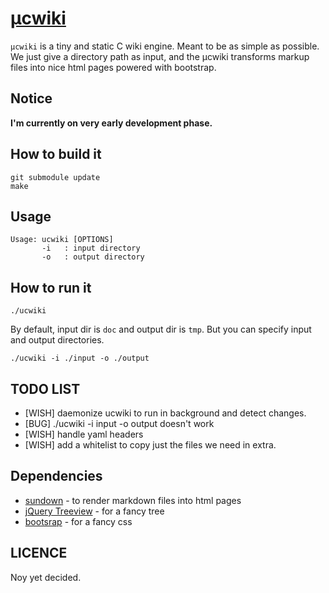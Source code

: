 [µcwiki](https://github.com/yoannsculo/ucwiki)
======

`µcwiki` is a tiny and static C wiki engine. Meant to be as simple as possible.
We just give a directory path as input, and the µcwiki transforms markup
files into nice html pages powered with bootstrap.

Notice
------

**I'm currently on very early development phase.**

How to build it
---------------

	git submodule update
	make

Usage
-----

	Usage: ucwiki [OPTIONS]
	       -i	: input directory
	       -o	: output directory

How to run it
-------------

	./ucwiki

By default, input dir is `doc` and output dir is `tmp`. But you can specify
input and output directories. 

	./ucwiki -i ./input -o ./output

TODO LIST
---------

- [WISH] daemonize ucwiki to run in background and detect changes.
- [BUG] ./ucwiki -i input -o output doesn't work
- [WISH] handle yaml headers
- [WISH] add a whitelist to copy just the files we need in extra.

Dependencies
------------

- [sundown](https://github.com/vmg/sundown) - to render markdown files into html pages
- [jQuery Treeview](https://github.com/jzaefferer/jquery-treeview) - for a fancy tree
- [bootsrap](https://github.com/twitter/bootstrap/) - for a fancy css

LICENCE
-------

Noy yet decided.
